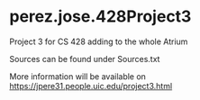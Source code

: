# perez.jose.428Project3
Project 3 for CS 428 adding to the whole Atrium

Sources can be found under Sources.txt

More information will be available on https://jpere31.people.uic.edu/project3.html
